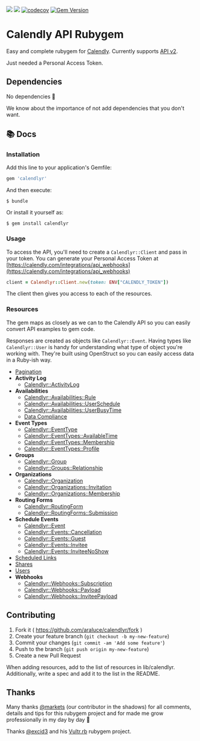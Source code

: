 [![](https://img.shields.io/github/license/araluce/calendlyr)](https://github.com/araluce/calendlyr/blob/master/LICENSE.txt)
[![](https://github.com/araluce/calendlyr/actions/workflows/ci.yml/badge.svg)](https://github.com/araluce/calendlyr/actions)
[![codecov](https://codecov.io/gh/araluce/calendlyr/branch/master/graph/badge.svg?token=YSUU4PHM6Y)](https://codecov.io/gh/araluce/calendlyr)
[![Gem Version](https://badge.fury.io/rb/calendlyr.svg)](https://badge.fury.io/rb/calendlyr)

# Calendly API Rubygem

Easy and complete rubygem for [Calendly](https://calendly.com/). Currently supports [API v2](https://calendly.stoplight.io/docs/api-docs).

Just needed a Personal Access Token.

## Dependencies

No dependencies :tada:

We know about the importance of not add dependencies that you don't want.

## 📚 Docs

### Installation

Add this line to your application's Gemfile:

```ruby
gem 'calendlyr'
```

And then execute:

    $ bundle

Or install it yourself as:

    $ gem install calendlyr

### Usage

To access the API, you'll need to create a `Calendlyr::Client` and pass in your token. You can generate your Personal Access Token at [https://calendly.com/integrations/api_webhooks](https://calendly.com/integrations/api_webhooks)

```ruby
client = Calendlyr::Client.new(token: ENV["CALENDLY_TOKEN"])
```

The client then gives you access to each of the resources.


### Resources

The gem maps as closely as we can to the Calendly API so you can easily convert API examples to gem code.

Responses are created as objects like `Calendlyr::Event`. Having types like `Calendlyr::User` is handy for understanding what type of object you're working with. They're built using OpenStruct so you can easily access data in a Ruby-ish way.

* [Pagination](docs/resources/pagination.md)
* **Activity Log**
    * [Calendlyr::ActivityLog](docs/resources/activity_log/list_activity_log_entries.md)
* **Availabilities**
    * [Calendlyr::Availabilities::Rule](docs/resources/availabilities/availability_rule.md)
    * [Calendlyr::Availabilities::UserSchedule](docs/resources/availabilities/user_availability_schedule.md)
    * [Calendlyr::Availabilities::UserBusyTime](docs/resources/availabilities/user_busy_time.md)
    * [Data Compliance](docs/resources/data_compliance.md)
* **Event Types**
    * [Calendlyr::EventType](docs/resources/event_types/event_type.md)
    * [Calendlyr::EventTypes::AvailableTime](docs/resources/event_types/available_time.md)
    * [Calendlyr::EventTypes::Membership](docs/resources/event_types/membership.md)
    * [Calendlyr::EventTypes::Profile](docs/resources/event_types/profile.md)
* **Groups**
    * [Calendlyr::Group](docs/resources/groups/group.md)
    * [Calendlyr::Groups::Relationship](docs/resources/groups/relationship.md)
* **Organizations**
    * [Calendlyr::Organization](docs/resources/organizations/organization.md)
    * [Calendlyr::Organizations::Invitation](docs/resources/organization/invitation.md)
    * [Calendlyr::Organizations::Membership](docs/resources/organization/membership.md)
* **Routing Forms**
    * [Calendlyr::RoutingForm](docs/resources/routing_forms/routing_form.md)
    * [Calendlyr::RoutingForms::Submission](docs/resources/routing_forms/submission.md)
* **Schedule Events**
    * [Calendlyr::Event](docs/resources/events/event.md)
    * [Calendlyr::Events::Cancellation](docs/resources/events/cancellation.md)
    * [Calendlyr::Events::Guest](docs/resources/events/guest.md)
    * [Calendlyr::Events::Invitee](docs/resources/events/invitee.md)
    * [Calendlyr::Events::InviteeNoShow](docs/resources/events/invitee_no_show.md)
* [Scheduled Links](docs/resources/scheduling_link.md)
* [Shares](docs/resources/shares.md)
* [Users](docs/resources/user.md)
* **Webhooks**
    * [Calendlyr::Webhooks::Subscription](docs/resources/webhooks/subscription.md)
    * [Calendlyr::Webhooks::Payload](docs/resources/webhooks/payload.md)
    * [Calendlyr::Webhooks::InviteePayload](docs/resources/webhooks/invitee_payload.md)

## Contributing

1. Fork it ( https://github.com/araluce/calendlyr/fork )
2. Create your feature branch (`git checkout -b my-new-feature`)
3. Commit your changes (`git commit -am 'Add some feature'`)
4. Push to the branch (`git push origin my-new-feature`)
5. Create a new Pull Request

When adding resources, add to the list of resources in lib/calendlyr. Additionally, write a spec and add it to the list in the README.

## Thanks

Many thanks [@markets](https://github.com/markets) (our contributor in the shadows) for all comments, details and tips for this rubygem project and for made me grow professionally in my day by day :raised_hands:

Thanks [@excid3](https://github.com/excid3) and his [Vultr.rb](https://github.com/excid3/vultr.rb) rubygem project.
